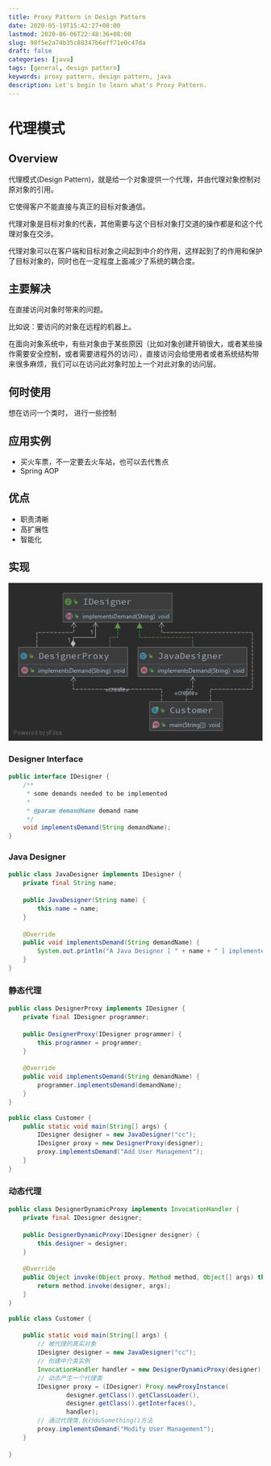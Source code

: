 ```yaml
---
title: Proxy Pattern in Design Pattern
date: 2020-05-19T15:42:27+08:00
lastmod: 2020-06-06T22:48:36+08:00
slug: 98f5e2a74b35c88347b6eff71e0c47da
draft: false
categories: [java]
tags: [general, design pattern]
keywords: proxy pattern, design pattern, java
description: Let's begin to learn what's Proxy Pattern.
---
```

# 代理模式

## Overview

代理模式(Design Pattern)，就是给一个对象提供一个代理，并由代理对象控制对原对象的引用。

它使得客户不能直接与真正的目标对象通信。

代理对象是目标对象的代表，其他需要与这个目标对象打交道的操作都是和这个代理对象在交涉。

代理对象可以在客户端和目标对象之间起到中介的作用，这样起到了的作用和保护了目标对象的，同时也在一定程度上面减少了系统的耦合度。

## 主要解决

在直接访问对象时带来的问题。

比如说：要访问的对象在远程的机器上。

在面向对象系统中，有些对象由于某些原因（比如对象创建开销很大，或者某些操作需要安全控制，或者需要进程外的访问），直接访问会给使用者或者系统结构带来很多麻烦，我们可以在访问此对象时加上一个对此对象的访问层。

## 何时使用

想在访问一个类时， 进行一些控制

## 应用实例

-   买火车票，不一定要去火车站，也可以去代售点
-   Spring AOP

## 优点

- 职责清晰
- 高扩展性
- 智能化

## 实现

![Proxy Pattern](assets/proxy-pattern.png)

### Designer Interface

```java
public interface IDesigner {
    /**
     * some demands needed to be implemented
     *
     * @param demandName demand name
     */
    void implementsDemand(String demandName);
}
```

### Java Designer

```java
public class JavaDesigner implements IDesigner {
    private final String name;

    public JavaDesigner(String name) {
        this.name = name;
    }

    @Override
    public void implementsDemand(String demandName) {
        System.out.println("A Java Designer [ " + name + " ] implemented demand: {{ " + demandName + " }} in JAVA!");
    }
}
```

### 静态代理

```java
public class DesignerProxy implements IDesigner {
    private final IDesigner programmer;

    public DesignerProxy(IDesigner programmer) {
        this.programmer = programmer;
    }

    @Override
    public void implementsDemand(String demandName) {
        programmer.implementsDemand(demandName);
    }
}
```

```java
public class Customer {
    public static void main(String[] args) {
        IDesigner designer = new JavaDesigner("cc");
        IDesigner proxy = new DesignerProxy(designer);
        proxy.implementsDemand("Add User Management");
    }
}
```

### 动态代理

```java
public class DesignerDynamicProxy implements InvocationHandler {
    private final IDesigner designer;

    public DesignerDynamicProxy(IDesigner designer) {
        this.designer = designer;
    }

    @Override
    public Object invoke(Object proxy, Method method, Object[] args) throws Throwable {
        return method.invoke(designer, args);
    }
}
```

```java
public class Customer {

    public static void main(String[] args) {
        // 被代理的真实对象
        IDesigner designer = new JavaDesigner("cc");
        // 创建中介类实例
        InvocationHandler handler = new DesignerDynamicProxy(designer);
        // 动态产生一个代理类
        IDesigner proxy = (IDesigner) Proxy.newProxyInstance(
                designer.getClass().getClassLoader(),
                designer.getClass().getInterfaces(),
                handler);
        // 通过代理类,执行doSomething()方法
        proxy.implementsDemand("Modify User Management");
    }

}
```